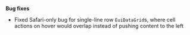 **Bug fixes**

- Fixed Safari-only bug for single-line row `EuiDataGrid`s, where cell actions on hover would overlap instead of pushing content to the left 
